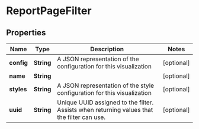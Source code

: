 

# ReportPageFilter


## Properties

| Name | Type | Description | Notes |
|------------ | ------------- | ------------- | -------------|
|**config** | **String** | A JSON representation of the configuration for this visualization |  [optional] |
|**name** | **String** |  |  [optional] |
|**styles** | **String** | A JSON representation of the style configuration for this visualization |  [optional] |
|**uuid** | **String** | Unique UUID assigned to the filter.  Assists when returning values that the filter can use. |  [optional] |



